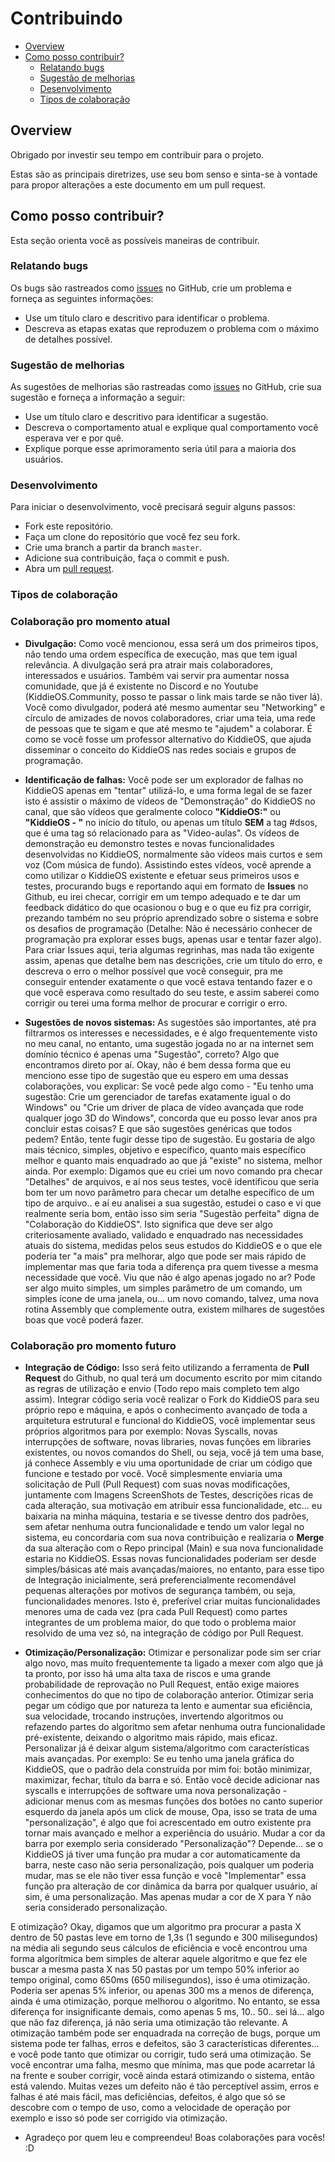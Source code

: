 # Contribuindo

* [Overview](#overview)
* [Como posso contribuir?](#contributing)
    - [Relatando bugs](#reporting-bugs)
    - [Sugestão de melhorias](#suggesting-improvements)
    - [Desenvolvimento](#developing)
    - [Tipos de colaboração](#collaboration)

<div id='overview'></div> 

## Overview

Obrigado por investir seu tempo em contribuir para o projeto.

Estas são as principais diretrizes, use seu bom senso e sinta-se à vontade para propor alterações a este documento em
um pull request.

<div id='contributing'></div> 

## Como posso contribuir?

Esta seção orienta você as possíveis maneiras de contribuir.

<div id='reporting-bugs'></div> 

### Relatando bugs

Os bugs são rastreados como [issues](https://github.com/backend-br/opensource-br/issues) no GitHub, crie um problema e
forneça as seguintes informações:

- Use um título claro e descritivo para identificar o problema.
- Descreva as etapas exatas que reproduzem o problema com o máximo de detalhes possível.

<div id='suggesting-improvements'></div> 

### Sugestão de melhorias

As sugestões de melhorias são rastreadas como [issues](https://github.com/FrancisBFTC/KiddieOS_Development/issues) no
GitHub, crie sua sugestão e forneça a informação a seguir:

- Use um título claro e descritivo para identificar a sugestão.
- Descreva o comportamento atual e explique qual comportamento você esperava ver e por quê.
- Explique porque esse aprimoramento seria útil para a maioria dos usuários.

<div id='developing'></div> 

### Desenvolvimento

Para iniciar o desenvolvimento, você precisará seguir alguns passos:

- Fork este repositório.
- Faça um clone do repositório que você fez seu fork.
- Crie uma branch a partir da branch `master`.
- Adicione sua contribuição, faça o commit e push.
- Abra um [pull request](https://github.com/FrancisBFTC/KiddieOS_Development/pulls).

<div id='collaboration'></div> 

### Tipos de colaboração

### Colaboração pro momento atual

- **Divulgação:** Como você mencionou, essa será um dos primeiros tipos, não tendo uma ordem específica de execução, mas que tem igual relevância. A divulgação será pra atrair mais colaboradores, interessados e usuários. Também vai servir pra aumentar nossa comunidade, que já é existente no Discord e no Youtube (KiddieOS.Community, posso te passar o link mais tarde se não tiver lá).  Você como divulgador, poderá até mesmo aumentar seu "Networking" e círculo de amizades de novos colaboradores, criar uma teia, uma rede de pessoas que te sigam e que até mesmo te "ajudem" a colaborar. É como se você fosse um professor alternativo do KiddieOS, que ajuda disseminar o conceito do KiddieOS nas redes sociais e grupos de programação.

- **Identificação de falhas:** Você pode ser um explorador de falhas no KiddieOS apenas em "tentar" utilizá-lo, e uma forma legal de se fazer isto é assistir o máximo de vídeos de "Demonstração" do KiddieOS no canal, que são vídeos que geralmente coloco **"KiddieOS:"** ou **"KiddieOS - "** no início do título, ou apenas um título **SEM** a tag #dsos, que é uma tag só relacionado para as "Video-aulas". Os vídeos de demonstração eu demonstro testes e novas funcionalidades desenvolvidas no KiddieOS, normalmente são vídeos mais curtos e sem voz (Com música de fundo). Assistindo estes vídeos, você aprende a como utilizar o KiddieOS existente e efetuar seus primeiros usos e testes, procurando bugs e reportando aqui em formato de **Issues** no Github, eu irei checar, corrigir em um tempo adequado e te dar um feedback didático do que ocasionou o bug e o que eu fiz pra corrigir, prezando também no seu próprio aprendizado sobre o sistema e sobre os desafios de programação (Detalhe: Não é necessário conhecer de programação pra explorar esses bugs, apenas usar e tentar fazer algo). Para criar Issues aqui, teria algumas regrinhas, mas nada tão exigente assim, apenas que detalhe bem nas descrições, crie um título do erro, e descreva o erro o melhor possível que você conseguir, pra me conseguir entender exatamente o que você estava tentando fazer e o que você esperava como resultado do seu teste, e assim saberei como corrigir ou terei uma forma melhor de procurar e corrigir o erro.

- **Sugestões de novos sistemas:** As sugestões são importantes, até pra filtrarmos os interesses e necessidades, e é algo frequentemente visto no meu canal, no entanto, uma sugestão jogada no ar na internet sem domínio técnico é apenas uma "Sugestão", correto? Algo que encontramos direto por aí. Okay, não é bem dessa forma que eu menciono esse tipo de sugestão que eu espero em uma dessas colaborações, vou explicar: Se você pede algo como - "Eu tenho uma sugestão: Crie um gerenciador de tarefas exatamente igual o do Windows" ou "Crie um driver de placa de vídeo avançada que rode qualquer jogo 3D do Windows", concorda que eu posso levar anos pra concluir estas coisas? E que são sugestões genéricas que todos pedem? Então, tente fugir desse tipo de sugestão. Eu gostaria de algo mais técnico, simples, objetivo e específico, quanto mais específico melhor e quanto mais enquadrado ao que já "existe" no sistema, melhor ainda. Por exemplo: Digamos que eu criei um novo comando pra checar "Detalhes" de arquivos, e aí nos seus testes, você identificou que seria bom ter um novo parâmetro para checar um detalhe específico de um tipo de arquivo.. e aí eu analisei a sua sugestão, estudei o caso e vi que realmente seria bom, então isso sim seria "Sugestão perfeita" digna de "Colaboração do KiddieOS". Isto significa que deve ser algo criteriosamente avaliado, validado e enquadrado nas necessidades atuais do sistema, medidas pelos seus estudos do KiddieOS e o que ele poderia ter "a mais" pra melhorar, algo que pode ser mais rápido de implementar mas que faria toda a diferença pra quem tivesse a mesma necessidade que você. Viu que não é algo apenas jogado no ar? Pode ser algo muito simples, um simples parâmetro de um comando, um simples ícone de uma janela, ou... um novo comando, talvez, uma nova rotina Assembly que complemente outra, existem milhares de sugestões boas que você poderá fazer.

### Colaboração pro momento futuro

- **Integração de Código:** Isso será feito utilizando a ferramenta de **Pull Request** do Github, no qual terá um documento escrito por mim citando as regras de utilização e envio (Todo repo mais completo tem algo assim). Integrar código seria você realizar o Fork do KiddieOS para seu próprio repo e máquina, e após o conhecimento avançado de toda a arquitetura estrutural e funcional do KiddieOS, você implementar seus próprios algoritmos para por exemplo: Novas Syscalls, novas interrupções de software, novas libraries, novas funções em libraries existentes, ou novos comandos do Shell, ou seja, você já tem uma base, já conhece Assembly e viu uma oportunidade de criar um código que funcione e testado por você. Você simplesmente enviaria uma solicitação de Pull (Pull Request) com suas novas modificações, juntamente com Imagens ScreenShots de Testes, descrições ricas de cada alteração, sua motivação em atribuir essa funcionalidade, etc... eu baixaria na minha máquina, testaria e se tivesse dentro dos padrões, sem afetar nenhuma outra funcionalidade e tendo um valor legal no sistema, eu concordaria com sua nova contribuição e realizaria o **Merge** da sua alteração com o Repo principal (Main) e sua nova funcionalidade estaria no KiddieOS. Essas novas funcionalidades poderiam ser desde simples/básicas até mais avançadas/maiores, no entanto, para esse tipo de Integração inicialmente, será preferencialmente recomendável pequenas alterações por motivos de segurança também, ou seja, funcionalidades menores. Isto é, preferível criar muitas funcionalidades menores uma de cada vez (pra cada Pull Request) como partes integrantes de um problema maior, do que todo o problema maior resolvido de uma vez só, na integração de código por Pull Request.

- **Otimização/Personalização:** Otimizar e personalizar pode sim ser criar algo novo, mas muito frequentemente ta ligado a mexer com algo que já ta pronto, por isso há uma alta taxa de riscos e uma grande probabilidade de reprovação no Pull Request, então exige maiores conhecimentos do que no tipo de colaboração anterior. Otimizar seria pegar um código que por natureza ta lento e aumentar sua eficiência, sua velocidade, trocando instruções, invertendo algoritmos ou refazendo partes do algoritmo sem afetar nenhuma outra funcionalidade pré-existente, deixando o algoritmo mais rápido, mais eficaz. Personalizar já é deixar algum sistema/algoritmo com características mais avançadas. Por exemplo: Se eu tenho uma janela gráfica do KiddieOS, que o padrão dela construída por mim foi: botão minimizar, maximizar, fechar, título da barra e só. Então você decide adicionar nas syscalls e interrupções de software uma nova personalização - adicionar menus com as mesmas funções dos botões no canto superior esquerdo da janela após um click de mouse, Opa, isso se trata de uma "personalização", é algo que foi acrescentado em outro existente pra tornar mais avançado e melhor a experiência do usuário. Mudar a cor da barra por exemplo seria considerado "Personalização"? Depende... se o KiddieOS já tiver uma função pra mudar a cor automaticamente da barra, neste caso não seria personalização, pois qualquer um poderia mudar, mas se ele não tiver essa função e você "Implementar" essa função pra alteração de cor dinâmica da barra por qualquer usuário, aí sim, é uma personalização. Mas apenas mudar a cor de X para Y não seria considerado personalização.

E otimização? Okay, digamos que um algoritmo pra procurar a pasta X dentro de 50 pastas leve em torno de 1,3s (1 segundo e 300 milisegundos) na média ali segundo seus cálculos de eficiência e você encontrou uma forma algorítmica bem simples de alterar aquele algoritmo e que fez ele buscar a mesma pasta X nas 50 pastas por um tempo 50% inferior ao tempo original, como 650ms (650 milisegundos), isso é uma otimização. Poderia ser apenas 5% inferior, ou apenas 300 ms a menos de diferença, ainda é uma otimização, porque melhorou o algoritmo. No entanto, se essa diferença for insignificante demais, como apenas 5 ms, 10.. 50.. sei lá... algo que não faz diferença, já não seria uma otimização tão relevante. A otimização também pode ser enquadrada na correção de bugs, porque um sistema pode ter falhas, erros e defeitos, são 3 características diferentes... e você pode tanto que otimizar ou corrigir, tudo será uma otimização. Se você encontrar uma falha, mesmo que mínima, mas que pode acarretar lá na frente e souber corrigir, você ainda estará otimizando o sistema, então está valendo. Muitas vezes um defeito não é tão perceptível assim, erros e falhas é até mais fácil, mas deficiências, defeitos, é algo que só se descobre com o tempo de uso, como a velocidade de operação por exemplo e isso só pode ser corrigido via otimização.

- Agradeço por quem leu e compreendeu! Boas colaborações para vocês! :D 

